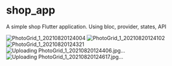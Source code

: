 # shop_app
A simple shop Flutter application.
Using bloc, provider, states, API 

![PhotoGrid_1_20210820124004](https://user-images.githubusercontent.com/11964219/130224461-516a98a0-e15d-4295-adfe-8d3bfbef8bbc.jpg)
![PhotoGrid_1_20210820124102](https://user-images.githubusercontent.com/11964219/130224483-d1932122-805a-4586-94f4-2761fad5b520.jpg)
![PhotoGrid_1_20210820124321](https://user-images.githubusercontent.com/11964219/130224500-320e2ec6-9845-4b5e-938b-98ab5d51715d.jpg)
![Uploading PhotoGrid_1_20210820124406.jpg…]()
![Uploading PhotoGrid_1_20210820124617.jpg…]()
